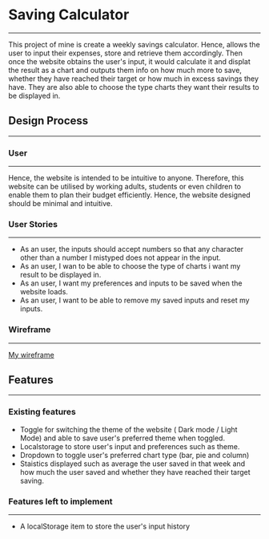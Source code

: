 # Saving Calculator
----
This project of mine is create a weekly savings calculator. Hence, allows the user to input their expenses,
store and retrieve them accordingly. Then once the website obtains the user's input, it would calculate it and
displat the result as a chart and outputs them info on how much more to save, whether they have reached their target 
or how much in excess savings they have. They are also able to choose the type charts they want their results to be displayed
in.

## Design Process
---
### User
---
Hence, the website is intended to be intuitive to anyone. Therefore, this website can be utilised by working adults, students or 
even children to enable them to plan their budget efficiently. Hence, the website designed should be minimal and intuitive.

### User Stories
---
* As an user, the inputs should accept numbers so that any character other than a number I mistyped does not appear in the input.
* As an user, I wan to be able to choose the type of charts i want my result to be displayed in.
* As an user, I want my preferences and inputs to be saved when the website loads.
* As an user, I want to be able to remove my saved inputs and reset my inputs.

### Wireframe
---
[My wireframe](/wireframes/Assg2wireframes.pdf)

## Features
---
### Existing features
* Toggle for switching the theme of the website ( Dark mode / Light Mode) and able to save user's preferred theme when toggled.
* Localstorage to store user's input and preferences such as theme.
* Dropdown to toggle user's preferred chart type (bar, pie and column)
* Staistics displayed such as average the user saved in that week and how much the user saved and whether they have reached their target saving.

### Features left to implement
---
* A localStorage item to store the user's input history
